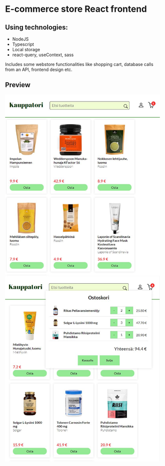 ##

<h1>E-commerce store React frontend</h1>

<h2>Using technologies:</h2>
<ul>
  <li>NodeJS</li>
    <li>Typescript</li>
    <li>Local storage</li>
  <li>react-query, useContext, sass</li>

</ul>

<p>Includes some webstore functionalities like shopping cart, database calls from an API, frontend design etc.</p>

<h2>Preview</h2>

<img src="https://github.com/a-liljeroos/E-commerce-store-React-frontend/blob/main/images/kauppatori-preview-1.JPG?raw=true">
</br>
<img src="https://github.com/a-liljeroos/E-commerce-store-React-frontend/blob/main/images/kauppatori-preview-2.JPG?raw=true">
